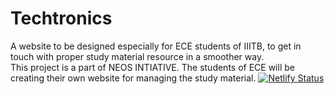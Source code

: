 # Techtronics
A website to be designed especially for ECE students of IIITB, to get in touch with proper study material resource in a smoother way.
<br>
This project is a part of NEOS INTIATIVE. The students of ECE will be creating their own website for managing the study material.
[![Netlify Status](https://api.netlify.com/api/v1/badges/f464a285-374b-4b48-9a12-e506be93786b/deploy-status)](https://app.netlify.com/sites/techtronics1/deploys)
